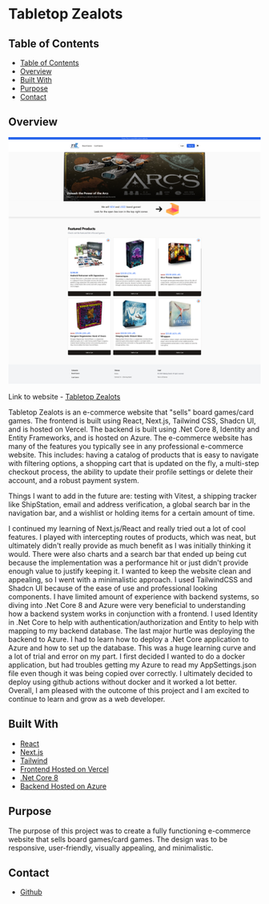 <h1>Tabletop Zealots</h1>

## Table of Contents

- [Table of Contents](#table-of-contents)
- [Overview](#overview)
- [Built With](#built-with)
- [Purpose](#purpose)
- [Contact](#contact)

## Overview

![Tabletop_Zealots](./client/public/images/promotionals/Home_Tabletop_Zealots.png)

Link to website - [Tabletop Zealots](https://board-games-store-kappa.vercel.app/)

Tabletop Zealots is an e-commerce website that "sells" board games/card games. The frontend is built using React, Next.js, Tailwind CSS, Shadcn UI, and is hosted on Vercel. The backend is built using .Net Core 8, Identity and Entity Frameworks, and is hosted on Azure. The e-commerce website has many of the features you typically see in any professional e-commerce website. This includes: having a catalog of products that is easy to navigate with filtering options, a shopping cart that is updated on the fly, a multi-step checkout process, the ability to update their profile settings or delete their account, and a robust payment system.

Things I want to add in the future are: testing with Vitest, a shipping tracker like ShipStation, email and address verification, a global search bar in the navigation bar, and a wishlist or holding items for a certain amount of time.

I continued my learning of Next.js/React and really tried out a lot of cool features. I played with intercepting routes of products, which was neat, but ultimately didn't really provide as much benefit as I was initially thinking it would. There were also charts and a search bar that ended up being cut because the implementation was a performance hit or just didn't provide enough value to justify keeping it. I wanted to keep the website clean and appealing, so I went with a minimalistic approach. I used TailwindCSS and Shadcn UI because of the ease of use and professional looking components. I have limited amount of experience with backend systems, so diving into .Net Core 8 and Azure were very beneficial to understanding how a backend system works in conjunction with a frontend. I used Identity in .Net Core to help with authentication/authorization and Entity to help with mapping to my backend database. The last major hurtle was deploying the backend to Azure. I had to learn how to deploy a .Net Core application to Azure and how to set up the database. This was a huge learning curve and a lot of trial and error on my part. I first decided I wanted to do a docker application, but had troubles getting my Azure to read my AppSettings.json file even though it was being copied over correctly. I ultimately decided to deploy using github actions without docker and it worked a lot better. Overall, I am pleased with the outcome of this project and I am excited to continue to learn and grow as a web developer.

## Built With

- [React](https://reactjs.org/)
- [Next.js](https://nextjs.org/)
- [Tailwind](https://tailwindcss.com/)
- [Frontend Hosted on Vercel](https://vercel.com/)
- [.Net Core 8](https://dotnet.microsoft.com/)
- [Backend Hosted on Azure](https://azure.microsoft.com/en-us/)

## Purpose

The purpose of this project was to create a fully functioning e-commerce website that sells board games/card games. The design was to be responsive, user-friendly, visually appealing, and minimalistic.

## Contact

- [Github](https://github.com/MCervone14)
